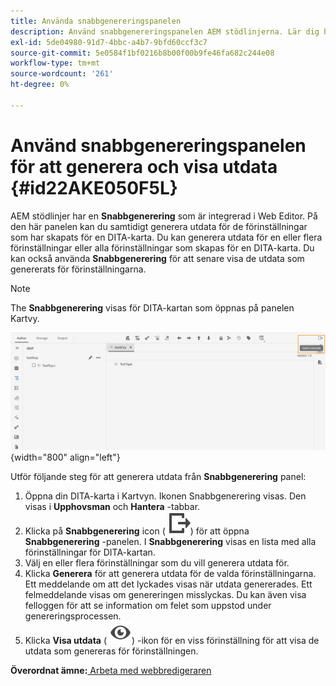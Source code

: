 ```yaml
---
title: Använda snabbgenereringspanelen
description: Använd snabbgenereringspanelen AEM stödlinjerna. Lär dig hur du genererar och visar utdata från snabbgenereringspanelen.
exl-id: 5de04980-91d7-4bbc-a4b7-9bfd60ccf3c7
source-git-commit: 5e0584f1bf0216b8b00f00b9fe46fa682c244e08
workflow-type: tm+mt
source-wordcount: '261'
ht-degree: 0%

---
```


# Använd snabbgenereringspanelen för att generera och visa utdata {#id22AKE050F5L}

AEM stödlinjer har en **Snabbgenerering** som är integrerad i Web Editor. På den här panelen kan du samtidigt generera utdata för de förinställningar som har skapats för en DITA-karta. Du kan generera utdata för en eller flera förinställningar eller alla förinställningar som skapas för en DITA-karta. Du kan också använda **Snabbgenerering** för att senare visa de utdata som genererats för förinställningarna.

>[!NOTE]
>
> The **Snabbgenerering** visas för DITA-kartan som öppnas på panelen Kartvy.

![](images/quick-generate-map-view.png){width="800" align="left"}

Utför följande steg för att generera utdata från **Snabbgenerering** panel:

1. Öppna din DITA-karta i Kartvyn. Ikonen Snabbgenerering visas. Den visas i **Upphovsman** och **Hantera** -tabbar.
1. Klicka på **Snabbgenerering** icon \( ![](images/quick-generate-icon.svg)\) för att öppna **Snabbgenerering** -panelen. I **Snabbgenerering** visas en lista med alla förinställningar för DITA-kartan.
1. Välj en eller flera förinställningar som du vill generera utdata för.
1. Klicka **Generera** för att generera utdata för de valda förinställningarna. Ett meddelande om att det lyckades visas när utdata genererades. Ett felmeddelande visas om genereringen misslyckas. Du kan även visa felloggen för att se information om felet som uppstod under genereringsprocessen.
1. Klicka **Visa utdata** \( ![](images/view-output-icon.svg)\) -ikon för en viss förinställning för att visa de utdata som genereras för förinställningen.

**Överordnat ämne:**[ Arbeta med webbredigeraren](web-editor.md)
